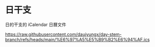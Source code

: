 # 日干支

日的干支的 iCalendar 日曆文件

https://raw.githubusercontent.com/daujyungx/day-stem-branch/refs/heads/main/%E6%97%A5%E5%B9%B2%E6%94%AF.ics

